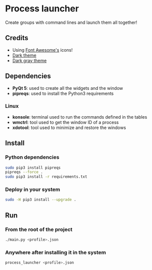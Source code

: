 # Process launcher
Create groups with command lines and launch them all together!

## Credits

- Using [Font Awesome's](https://fontawesome.com/license) icons!
- [Dark theme](https://github.com/ColinDuquesnoy/QDarkStyleSheet)
- [Dark gray theme](https://github.com/mstuttgart/qdarkgraystyle)

## Dependencies

- **PyQt 5**: used to create all the widgets and the window
- **pipreqs**: used to install the Python3 requirements

### Linux
- **konsole**: terminal used to run the commands defined in the tables
- **wmctrl**: tool used to get the window ID of a process
- **xdotool**: tool used to minimize and restore the windows

## Install

### Python dependencies
```bash
sudo pip3 install pipreqs
pipreqs --force .
sudo pip3 install -r requirements.txt
```

### Deploy in your system
```bash
sudo -H pip3 install --upgrade .
```

## Run

### From the root of the project

```bash
./main.py <profile>.json
```

### Anywhere after installing it in the system

```bash
process_launcher <profile>.json
```
